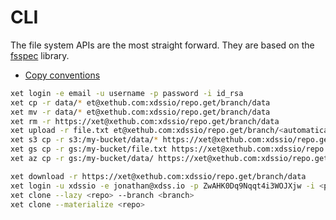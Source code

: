 # CLI

The file system APIs are the most straight forward. They are based on
the [fsspec](https://filesystem-spec.readthedocs.io/en/latest/) library.

* [Copy conventions](https://filesystem-spec.readthedocs.io/en/latest/copying.html)

```bash
xet login -e email -u username -p password -i id_rsa
xet cp -r data/* et@xethub.com:xdssio/repo.get/branch/data
xet mv -r data/* et@xethub.com:xdssio/repo.get/branch/data
xet rm -r https://xet@xethub.com:xdssio/repo.get/branch/data
xet upload -r file.txt et@xethub.com:xdssio/repo.get/branch/<automatically figure out file.txt>
xet s3 cp -r s3:/my-bucket/data/* https://xet@xethub.com:xdssio/repo.get/branch/data
xet gs cp -r gs:/my-bucket/file.txt https://xet@xethub.com:xdssio/repo.get/branch/file.txt
xet az cp -r gs:/my-bucket/data/ https://xet@xethub.com:xdssio/repo.get/branch/data

xet download -r https://xet@xethub.com:xdssio/repo.get/branch/data
xet login -u xdssio -e jonathan@xdss.io -p ZwAHK0Dq9Nqqt4i3WOJXjw -i <path to ssh file>
xet clone --lazy <repo> --branch <branch>
xet clone --materialize <repo> 

```